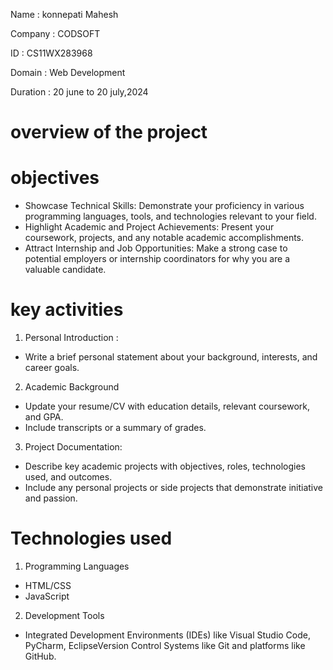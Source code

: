 Name : konnepati Mahesh

Company : CODSOFT

ID : CS11WX283968

Domain : Web Development

Duration : 20 june to 20 july,2024

# overview of the project #

# objectives #

   * Showcase Technical Skills: Demonstrate your proficiency in various programming languages, tools, and technologies relevant to your field.
   * Highlight Academic and Project Achievements: Present your coursework, projects, and any notable academic accomplishments.
   * Attract Internship and Job Opportunities: Make a strong case to potential employers or internship coordinators for why you are a valuable candidate.


# key activities #

 1. Personal Introduction :
   * Write a brief personal statement about your background, interests, and career goals.
     
 2. Academic Background
   * Update your resume/CV with education details, relevant coursework, and GPA.
   * Include transcripts or a summary of grades.
     
 3. Project Documentation:
   * Describe key academic projects with objectives, roles, technologies used, and outcomes.
   * Include any personal projects or side projects that demonstrate initiative and passion.

# Technologies used #

1. Programming Languages
  * HTML/CSS
  * JavaScript
2. Development Tools
* Integrated Development Environments (IDEs) like Visual Studio Code, PyCharm, EclipseVersion Control Systems like Git and platforms like GitHub.




